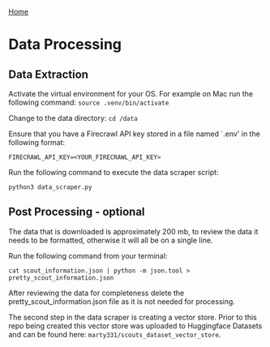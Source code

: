[Home](../README.md)
# Data Processing

## Data Extraction

Activate the virtual environment for your OS.  For example on Mac run the following
command:
`source .venv/bin/activate`

Change to the data directory:
`cd /data`

Ensure that you have a Firecrawl API key stored in a file named `.env' in the
following format:


`
FIRECRAWL_API_KEY=<YOUR_FIRECRAWL_API_KEY>
`

Run the following command to execute the data scraper script:

`python3 data_scraper.py`



## Post Processing - optional

The data that is downloaded is approximately 200 mb, to review the data it needs to be formatted, otherwise it will all be on a single line.

Run the following command from your terminal:

`cat scout_information.json | python -m json.tool > pretty_scout_information.json`

After reviewing the data for completeness delete the pretty_scout_information.json file as it is not needed for processing.

The second step in the data scraper is creating a vector store.  Prior to this repo being created this vector store was uploaded to
Huggingface Datasets and can be found here: `marty331/scouts_dataset_vector_store`.
